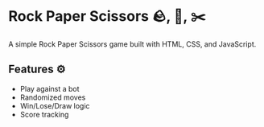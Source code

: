# Rock Paper Scissors 🪨, 📄, ✂️

A simple Rock Paper Scissors game built with HTML, CSS, and JavaScript.

## Features ⚙️
- Play against a bot
- Randomized moves
- Win/Lose/Draw logic
- Score tracking

